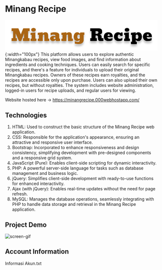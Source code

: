 # Minang Recipe
![Alt Text](https://github.com/shadeq2022/Minang-Recipe-Kelompok-5-Project-RPL-A/blob/main/assets/img/logo-web.png?raw=true){:width="100px"}
This platform allows users to explore authentic Minangkabau recipes, view food images, and find information about ingredients and cooking techniques. Users can easily search for specific recipes, and there's a feature for individuals to upload their original Minangkabau recipes. Owners of these recipes earn royalties, and the recipes are accessible only upon purchase. Users can also upload their own recipes, but without royalties. The system includes website administration, logged-in users for recipe uploads, and regular users for viewing.

Website hosted here -> https://minangrecipe.000webhostapp.com/

## Technologies
1. HTML: Used to construct the basic structure of the Minang Recipe web application.
2. CSS: Responsible for the application's appearance, ensuring an attractive and responsive user interface.
3. Bootstrap: Incorporated to enhance responsiveness and design consistency, simplifying development with pre-designed components and a responsive grid system.
4. JavaScript (Pure): Enables client-side scripting for dynamic interactivity.
5. PHP: A powerful server-side language for tasks such as database management and business logic.
6. jQuery: Simplifies client-side development with ready-to-use functions for enhanced interactivity.
7. Ajax (with jQuery): Enables real-time updates without the need for page refresh.
8. MySQL: Manages the database operations, seamlessly integrating with PHP to handle data storage and retrieval in the Minang Recipe application.

## Project Demo
![screen-gif](./bla.gif)

## Account Information
Informasi Akun.txt
